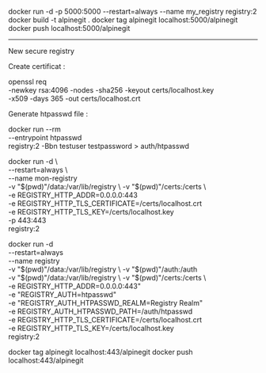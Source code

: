 docker run -d -p 5000:5000 --restart=always --name my_registry registry:2
docker build -t alpinegit .
docker tag alpinegit localhost:5000/alpinegit
docker push localhost:5000/alpinegit

----------------
New secure registry

Create certificat : 

openssl req \
    -newkey rsa:4096 -nodes -sha256 -keyout certs/localhost.key \
    -x509 -days 365 -out certs/localhost.crt

Generate htpasswd file :

docker run --rm \
    --entrypoint htpasswd \
    registry:2 -Bbn testuser testpassword > auth/htpasswd

docker run -d \           
    --restart=always \   
    --name mon-registry \
    -v "$(pwd)"/data:/var/lib/registry \
    -v "$(pwd)"/certs:/certs \         
    -e REGISTRY_HTTP_ADDR=0.0.0.0:443 \
    -e REGISTRY_HTTP_TLS_CERTIFICATE=/certs/localhost.crt \
    -e REGISTRY_HTTP_TLS_KEY=/certs/localhost.key \
    -p 443:443 \
    registry:2

docker run -d \
    --restart=always \
    --name registry \
    -v "$(pwd)"/data:/var/lib/registry \
    -v "$(pwd)"/auth:/auth \
    -v "$(pwd)"/data:/var/lib/registry \
    -v "$(pwd)"/certs:/certs \         
    -e REGISTRY_HTTP_ADDR=0.0.0.0:443" \
    -e "REGISTRY_AUTH=htpasswd" \
    -e "REGISTRY_AUTH_HTPASSWD_REALM=Registry Realm" \
    -e REGISTRY_AUTH_HTPASSWD_PATH=/auth/htpasswd \
    -e REGISTRY_HTTP_TLS_CERTIFICATE=/certs/localhost.crt \
    -e REGISTRY_HTTP_TLS_KEY=/certs/localhost.key \
    registry:2

docker tag alpinegit localhost:443/alpinegit
docker push localhost:443/alpinegit
